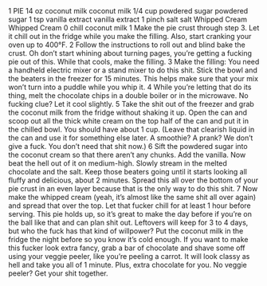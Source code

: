 <?xml version="1.0" encoding="UTF-8"?>
<!DOCTYPE gourmetDoc>
<gourmetDoc>
	<recipe id="208">
		<title>CHOCOLATE-COCONUT PIE</title>
		<yields>1 PIE</yields>
		<ingredient-list>
			<ingredient>
				<amount>14</amount>
				<unit>oz</unit>
				<item>coconut milk</item>
				<key>coconut milk</key>
			</ingredient>
			<ingredient>
				<amount>1/4</amount>
				<unit>cup</unit>
				<item>powdered sugar</item>
				<key>powdered sugar</key>
			</ingredient>
			<ingredient>
				<amount>1</amount>
				<unit>tsp</unit>
				<item>vanilla extract</item>
				<key>vanilla extract</key>
			</ingredient>
			<ingredient>
				<amount>1</amount>
				<unit>pinch</unit>
				<item>salt</item>
				<key>salt</key>
			</ingredient>
			<ingredient>
				<item>Whipped Cream</item>
				<key>Whipped Cream</key>
			</ingredient>
		</ingredient-list>
		<instructions>0 chill coconut milk
1 Make the pie crust through step 3. Let it chill out in the fridge while you make the filling. Also, start cranking your oven up to 400°F.
2 Follow the instructions to roll out and blind bake the crust. Oh don’t start whining about turning pages, you’re getting a fucking pie out of this. While that cools, make the filling.
3 Make the filling: You need a handheld electric mixer or a stand mixer to do this shit. Stick the bowl and the beaters in the freezer for 15 minutes. This helps make sure that your mix won’t turn into a puddle while you whip it.
4 While you’re letting that do its thing, melt the chocolate chips in a double boiler or in the microwave. No fucking clue? Let it cool slightly.
5 Take the shit out of the freezer and grab the coconut milk from the fridge without shaking it up. Open the can and scoop out all the thick white cream on the top half of the can and put it in the chilled bowl. You should have about 1 cup. (Leave that clearish liquid in the can and use it for something else later. A smoothie? A prank? We don’t give a fuck. You don’t need that shit now.)
6 Sift the powdered sugar into the coconut cream so that there aren’t any chunks. Add the vanilla. Now beat the hell out of it on medium-high. Slowly stream in the melted chocolate and the salt. Keep those beaters going until it starts looking all fluffy and delicious, about 2 minutes. Spread this all over the bottom of your pie crust in an even layer because that is the only way to do this shit.
7 Now make the whipped cream (yeah, it’s almost like the same shit all over again) and spread that over the top. Let that fucker chill for at least 1 hour before serving. This pie holds up, so it’s great to make the day before if you’re on the ball like that and can plan shit out. Leftovers will keep for 3 to 4 days, but who the fuck has that kind of willpower?</instructions>
		<modifications>Put the coconut milk in the fridge the night before so you know it’s cold enough.
If you want to make this fucker look extra fancy, grab a bar of chocolate and shave some off using your veggie peeler, like you’re peeling a carrot. It will look classy as hell and take you all of 1 minute. Plus, extra chocolate for you. No veggie peeler? Get your shit together.</modifications>
	</recipe>

</gourmetDoc>